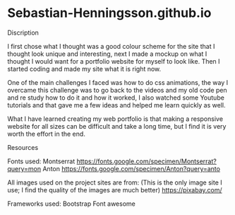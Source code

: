 # Sebastian-Henningsson.github.io

Discription

I first chose what I thought was a good colour scheme for the site that I thought look unique and interesting,
next I made a mockup on what I thought I would want for a portfolio website for myself to look like.
Then I started coding and made my site what it is right now.

One of the main challenges I faced was how to do css animations, the way I overcame this challenge was to go back to
the videos and my old code pen and re study how to do it and how it worked, I also watched some Youtube tutorials and
that gave me a few ideas and helped me learn quickly as well.

What I have learned creating my web portfolio is
that making a responsive website for all sizes can be difficult
and take a long time, but I find it is very worth the effort in the end.



Resources

Fonts used:
Montserrat
https://fonts.google.com/specimen/Montserrat?query=mon
Anton
https://fonts.google.com/specimen/Anton?query=anto

All images used on the project sites are from:
(This is the only image site I use; I find the quality of the images are much better)
https://pixabay.com/

Frameworks used:
Bootstrap
Font awesome
